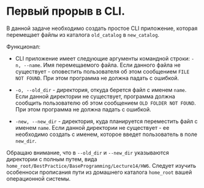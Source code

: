 # Первый прорыв в CLI.

В данной задаче необходимо создать простое CLI приложение, которая перемещает файлы из каталога ```old_catalog``` в ```new_catalog```.

Функционал:
* CLI приложение имеет следующие аргументы командной строки: ```-n, --name```. Имя перемещаемого файла. Если данного файла не существует - оповестить пользователя об этом сообщением ```FILE NOT FOUND```. При этом программа не должна падать с ошибкой.

* ```-o, --old_dir``` - директория, откуда берется файл с именем ```name```. Если данной директории не существует, программа должна сообщить пользователю об этом сообщением ```OLD FOLDER NOT FOUND```. При этом программа не должна падать с ошибкой.
* ```-new, --new_dir``` - директория, куда планируется переместить файл с именем ```name```. Если данной директории не существует - ее необходимо создать с именем, которое введет пользователь в поле ```new_dir```.


Обращаю внимание, что в ```--old_dir``` и ```--new_dir``` указываются директории с полным путем, вида ```home_root/BestPractice/BaseProgramming/Lecture14/HW6```. Следует изучить особенноси прописания пути из домашнего каталога ```home_root``` вашей операционной системы.

